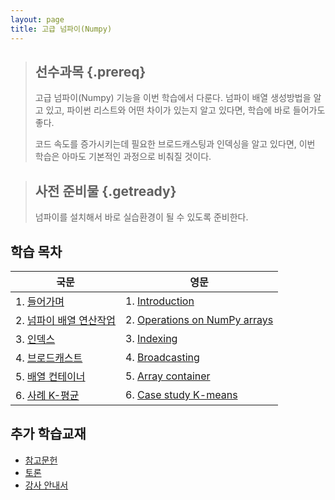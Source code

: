 ```yaml
---
layout: page
title: 고급 넘파이(Numpy)
---
```


> ## 선수과목 {.prereq}
>
> 고급 넘파이(Numpy) 기능을 이번 학습에서 다룬다. 
> 넘파이 배열 생성방법을 알고 있고, 파이썬 리스트와 어떤 차이가 있는지 알고 있다면, 학습에 바로 들어가도 좋다.
>
> 코드 속도를 증가시키는데 필요한 브로드캐스팅과 인덱싱을 알고 있다면, 이번 학습은 아마도 기본적인 과정으로 비춰질 것이다.

> ## 사전 준비물 {.getready}
>
> 넘파이를 설치해서 바로 실습환경이 될 수 있도록 준비한다.


## 학습 목차

|                        국문            |     영문              |
|---------------------------------------|-----------------------------------|
|1. [들어가며](00-intro-kr.html)             |  1. [Introduction](00-intro.html) |
|2. [넘파이 배열 연산작업](01-operations-kr.html)| 2. [Operations on NumPy arrays](01-operations.html) |
|3. [인덱스](02-indexing-kr.html)            | 3. [Indexing](02-indexing.html) |
|4. [브로드캐스트](03-broadcasting-kr.html)    | 4. [Broadcasting](03-broadcasting.html) |
|5. [배열 컨테이너](04-container-kr.html)      | 5. [Array container](04-container.html) |
|6. [사례 K-평균](05-kmeans.html)        | 6. [Case study K-means](05-kmeans.html) |

 
## 추가 학습교재       

*   [참고문헌](reference.html)
*   [토론](discussion.html)
*   [강사 안내서](instructors.html)

